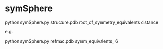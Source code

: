# symSphere

python symSphere.py structure.pdb root_of_symmetry_equivalents distance

e.g.

python symSphere.py refmac.pdb symm_equivalents_ 6
